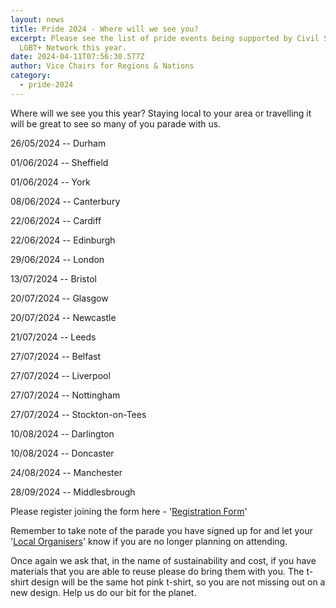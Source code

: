```yaml
---
layout: news
title: Pride 2024 - Where will we see you?
excerpt: Please see the list of pride events being supported by Civil Service
  LGBT+ Network this year.
date: 2024-04-11T07:56:30.577Z
author: Vice Chairs for Regions & Nations
category:
  - pride-2024
---
```

W﻿here will we see you this year? Staying local to your area or travelling it will be great to see so many of you parade with us. 

26/05/2024 -- Durham

01/06/2024 -- Sheffield

01/06/2024 -- York

08/06/2024 -- Canterbury

22/06/2024 -- Cardiff

22/06/2024 -- Edinburgh

29/06/2024 -- London

13/07/2024 -- Bristol

20/07/2024 -- Glasgow

20/07/2024 -- Newcastle

21/07/2024 -- Leeds

27/07/2024 -- Belfast

27/07/2024 -- Liverpool

2﻿7/07/2024 -- Nottingham

2﻿7/07/2024 -- Stockton-on-Tees

10/08/2024 -- Darlington

1﻿0/08/2024 -- Doncaster

24/08/2024 -- Manchester

28/09/2024 -- Middlesbrough

P﻿lease register joining the form here - '[Registration Form](https://forms.gle/Jo594SFMEYfwdKSK7)'

R﻿emember to take note of the parade you have signed up for and let your '[Local Organisers](https://www.civilservice.lgbt/team/)' know if you are no longer planning on attending. 

O﻿nce again we ask that, in the name of sustainability and cost, if you have materials that you are able to reuse please do bring them with you. The t-shirt design will be the same hot pink t-shirt, so you are not missing out on a new design. Help us do our bit for the planet.